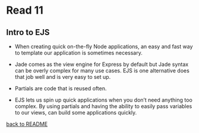 # Read 11

## Intro to EJS

- When creating quick on-the-fly Node applications, an easy and fast way to template our application is sometimes necessary.

- Jade comes as the view engine for Express by default but Jade syntax can be overly complex for many use cases. EJS is one alternative does that job well and is very easy to set up.

- Partials are code that is reused often.

- EJS lets us spin up quick applications when you don’t need anything too complex. By using partials and having the ability to easily pass variables to our views, can build some applications quickly.

[back to README](README.md)
